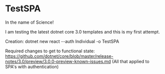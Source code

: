 # TestSPA
In the name of Science!

I am testing the latest dotnet core 3.0 templates and this is my first attempt.

Creation:
dotnet new react --auth Individual -o TestSPA

Required changes to get to functional state:
https://github.com/dotnet/core/blob/master/release-notes/3.0/preview/3.0.0-preview-known-issues.md
(All that applied to SPA's with authentication)
